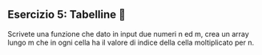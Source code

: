 ## Esercizio 5: Tabelline 🛴

Scrivete una funzione che dato in input due numeri n ed m, crea un array lungo m che in ogni cella ha il valore di indice della cella moltiplicato per n.

